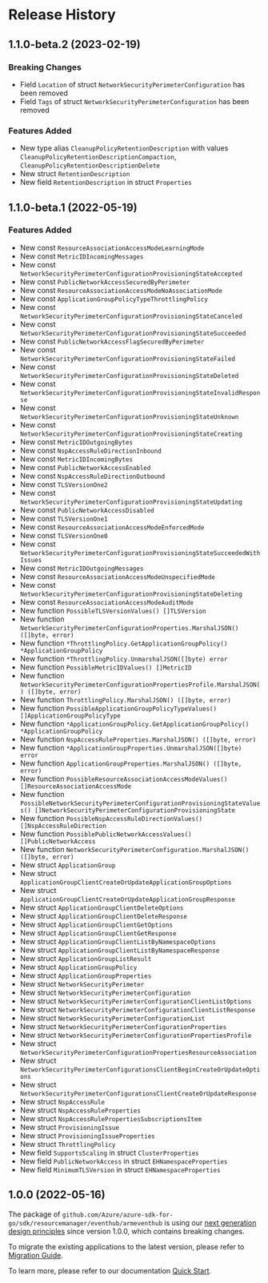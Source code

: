 # Release History

## 1.1.0-beta.2 (2023-02-19)
### Breaking Changes

- Field `Location` of struct `NetworkSecurityPerimeterConfiguration` has been removed
- Field `Tags` of struct `NetworkSecurityPerimeterConfiguration` has been removed

### Features Added

- New type alias `CleanupPolicyRetentionDescription` with values `CleanupPolicyRetentionDescriptionCompaction`, `CleanupPolicyRetentionDescriptionDelete`
- New struct `RetentionDescription`
- New field `RetentionDescription` in struct `Properties`


## 1.1.0-beta.1 (2022-05-19)
### Features Added

- New const `ResourceAssociationAccessModeLearningMode`
- New const `MetricIDIncomingMessages`
- New const `NetworkSecurityPerimeterConfigurationProvisioningStateAccepted`
- New const `PublicNetworkAccessSecuredByPerimeter`
- New const `ResourceAssociationAccessModeNoAssociationMode`
- New const `ApplicationGroupPolicyTypeThrottlingPolicy`
- New const `NetworkSecurityPerimeterConfigurationProvisioningStateCanceled`
- New const `NetworkSecurityPerimeterConfigurationProvisioningStateSucceeded`
- New const `PublicNetworkAccessFlagSecuredByPerimeter`
- New const `NetworkSecurityPerimeterConfigurationProvisioningStateFailed`
- New const `NetworkSecurityPerimeterConfigurationProvisioningStateDeleted`
- New const `NetworkSecurityPerimeterConfigurationProvisioningStateInvalidResponse`
- New const `NetworkSecurityPerimeterConfigurationProvisioningStateUnknown`
- New const `NetworkSecurityPerimeterConfigurationProvisioningStateCreating`
- New const `MetricIDOutgoingBytes`
- New const `NspAccessRuleDirectionInbound`
- New const `MetricIDIncomingBytes`
- New const `PublicNetworkAccessEnabled`
- New const `NspAccessRuleDirectionOutbound`
- New const `TLSVersionOne2`
- New const `NetworkSecurityPerimeterConfigurationProvisioningStateUpdating`
- New const `PublicNetworkAccessDisabled`
- New const `TLSVersionOne1`
- New const `ResourceAssociationAccessModeEnforcedMode`
- New const `TLSVersionOne0`
- New const `NetworkSecurityPerimeterConfigurationProvisioningStateSucceededWithIssues`
- New const `MetricIDOutgoingMessages`
- New const `ResourceAssociationAccessModeUnspecifiedMode`
- New const `NetworkSecurityPerimeterConfigurationProvisioningStateDeleting`
- New const `ResourceAssociationAccessModeAuditMode`
- New function `PossibleTLSVersionValues() []TLSVersion`
- New function `NetworkSecurityPerimeterConfigurationProperties.MarshalJSON() ([]byte, error)`
- New function `*ThrottlingPolicy.GetApplicationGroupPolicy() *ApplicationGroupPolicy`
- New function `*ThrottlingPolicy.UnmarshalJSON([]byte) error`
- New function `PossibleMetricIDValues() []MetricID`
- New function `NetworkSecurityPerimeterConfigurationPropertiesProfile.MarshalJSON() ([]byte, error)`
- New function `ThrottlingPolicy.MarshalJSON() ([]byte, error)`
- New function `PossibleApplicationGroupPolicyTypeValues() []ApplicationGroupPolicyType`
- New function `*ApplicationGroupPolicy.GetApplicationGroupPolicy() *ApplicationGroupPolicy`
- New function `NspAccessRuleProperties.MarshalJSON() ([]byte, error)`
- New function `*ApplicationGroupProperties.UnmarshalJSON([]byte) error`
- New function `ApplicationGroupProperties.MarshalJSON() ([]byte, error)`
- New function `PossibleResourceAssociationAccessModeValues() []ResourceAssociationAccessMode`
- New function `PossibleNetworkSecurityPerimeterConfigurationProvisioningStateValues() []NetworkSecurityPerimeterConfigurationProvisioningState`
- New function `PossibleNspAccessRuleDirectionValues() []NspAccessRuleDirection`
- New function `PossiblePublicNetworkAccessValues() []PublicNetworkAccess`
- New function `NetworkSecurityPerimeterConfiguration.MarshalJSON() ([]byte, error)`
- New struct `ApplicationGroup`
- New struct `ApplicationGroupClientCreateOrUpdateApplicationGroupOptions`
- New struct `ApplicationGroupClientCreateOrUpdateApplicationGroupResponse`
- New struct `ApplicationGroupClientDeleteOptions`
- New struct `ApplicationGroupClientDeleteResponse`
- New struct `ApplicationGroupClientGetOptions`
- New struct `ApplicationGroupClientGetResponse`
- New struct `ApplicationGroupClientListByNamespaceOptions`
- New struct `ApplicationGroupClientListByNamespaceResponse`
- New struct `ApplicationGroupListResult`
- New struct `ApplicationGroupPolicy`
- New struct `ApplicationGroupProperties`
- New struct `NetworkSecurityPerimeter`
- New struct `NetworkSecurityPerimeterConfiguration`
- New struct `NetworkSecurityPerimeterConfigurationClientListOptions`
- New struct `NetworkSecurityPerimeterConfigurationClientListResponse`
- New struct `NetworkSecurityPerimeterConfigurationList`
- New struct `NetworkSecurityPerimeterConfigurationProperties`
- New struct `NetworkSecurityPerimeterConfigurationPropertiesProfile`
- New struct `NetworkSecurityPerimeterConfigurationPropertiesResourceAssociation`
- New struct `NetworkSecurityPerimeterConfigurationsClientBeginCreateOrUpdateOptions`
- New struct `NetworkSecurityPerimeterConfigurationsClientCreateOrUpdateResponse`
- New struct `NspAccessRule`
- New struct `NspAccessRuleProperties`
- New struct `NspAccessRulePropertiesSubscriptionsItem`
- New struct `ProvisioningIssue`
- New struct `ProvisioningIssueProperties`
- New struct `ThrottlingPolicy`
- New field `SupportsScaling` in struct `ClusterProperties`
- New field `PublicNetworkAccess` in struct `EHNamespaceProperties`
- New field `MinimumTLSVersion` in struct `EHNamespaceProperties`


## 1.0.0 (2022-05-16)

The package of `github.com/Azure/azure-sdk-for-go/sdk/resourcemanager/eventhub/armeventhub` is using our [next generation design principles](https://azure.github.io/azure-sdk/general_introduction.html) since version 1.0.0, which contains breaking changes.

To migrate the existing applications to the latest version, please refer to [Migration Guide](https://aka.ms/azsdk/go/mgmt/migration).

To learn more, please refer to our documentation [Quick Start](https://aka.ms/azsdk/go/mgmt).